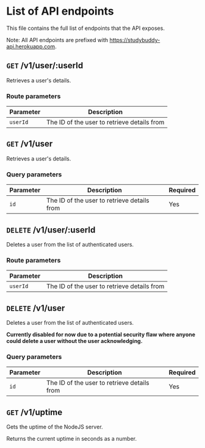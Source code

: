 # List of API endpoints

This file contains the full list of endpoints that the API exposes.

Note: All API endpoints are prefixed with <https://studybuddy-api.herokuapp.com>.

## `GET` /v1/user/:userId

Retrieves a user's details.

### Route parameters

Parameter | Description
---|---
`userId` | The ID of the user to retrieve details from

## `GET` /v1/user

Retrieves a user's details.

### Query parameters

Parameter | Description | Required
---|---|---
`id` | The ID of the user to retrieve details from | Yes

## `DELETE` /v1/user/:userId

Deletes a user from the list of authenticated users.

### Route parameters

Parameter | Description
---|---
`userId` | The ID of the user to retrieve details from

## `DELETE` /v1/user

Deletes a user from the list of authenticated users.

**Currently disabled for now due to a potential security flaw where anyone could delete a user without the user acknowledging.**

### Query parameters

Parameter | Description | Required
---|---|---
`id` | The ID of the user to retrieve details from | Yes

## `GET` /v1/uptime

Gets the uptime of the NodeJS server.

Returns the current uptime in seconds as a number.
